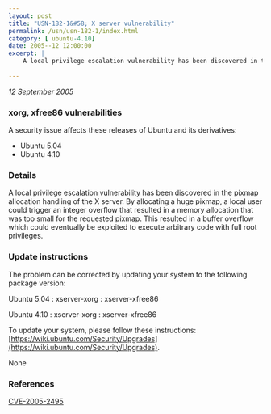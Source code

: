 ```yaml
---
layout: post
title: "USN-182-1&#58; X server vulnerability"
permalink: /usn/usn-182-1/index.html
category: [ ubuntu-4.10]
date: 2005--12 12:00:00
excerpt: |
    A local privilege escalation vulnerability has been discovered in the pixmap allocation handling of the X server. By allocating a huge pixmap, a local user could trigger an integer overflow that resulted in a memory allocation that was too small for the requested pixmap. This resulted in a buffer overflow which could eventually be exploited to execute arbitrary code with full root privileges.
    
--- 
```

 
 

*12 September 2005*

### xorg, xfree86 vulnerabilities

A security issue affects these releases of Ubuntu and its derivatives:

* Ubuntu 5.04
* Ubuntu 4.10

### Details

A local privilege escalation vulnerability has been discovered in the pixmap allocation handling of the X server. By allocating a huge pixmap, a local user could trigger an integer overflow that resulted in a memory allocation that was too small for the requested pixmap. This resulted in a buffer overflow which could eventually be exploited to execute arbitrary code with full root privileges.

### Update instructions

The problem can be corrected by updating your system to the following package version:

Ubuntu 5.04
 : xserver-xorg 
 : xserver-xfree86 

Ubuntu 4.10
 : xserver-xorg 
 : xserver-xfree86 

To update your system, please follow these instructions: [https://wiki.ubuntu.com/Security/Upgrades](https://wiki.ubuntu.com/Security/Upgrades).

None

### References

 
 [CVE-2005-2495](http://people.ubuntu.com/~ubuntu-security/cve/CVE-2005-2495)
 

